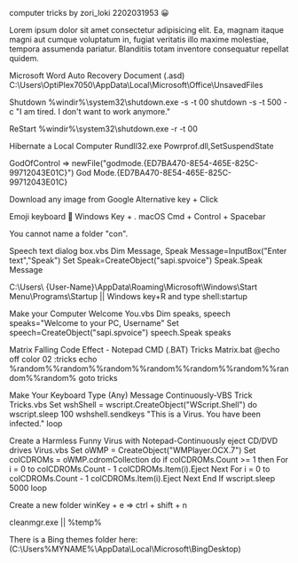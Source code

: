computer tricks by zori_loki 2202031953 😀

Lorem ipsum dolor sit amet consectetur adipisicing elit. 
Ea, magnam itaque magni aut cumque voluptatum in, fugiat veritatis illo maxime molestiae, tempora assumenda pariatur. 
Blanditiis totam inventore consequatur repellat quidem.

Microsoft Word Auto Recovery Document (.asd)
C:\Users\OptiPlex7050\AppData\Local\Microsoft\Office\UnsavedFiles

Shutdown
%windir%\system32\shutdown.exe -s -t 00 
shutdown -s -t 500 -c "I am tired. I don't want to work anymore."

ReStart
%windir%\system32\shutdown.exe -r -t 00

Hibernate a Local Computer
Rundll32.exe Powrprof.dll,SetSuspendState

GodOfControl => newFile("godmode.{ED7BA470-8E54-465E-825C-99712043E01C}")
God Mode.{ED7BA470-8E54-465E-825C-99712043E01C}

Download any image from Google
Alternative key + Click

Emoji keyboard 💖
Windows Key + .
macOS Cmd + Control + Spacebar

You cannot name a folder "con".

Speech text dialog box.vbs
Dim Message, Speak
Message=InputBox("Enter text","Speak")
Set Speak=CreateObject("sapi.spvoice")
Speak.Speak Message

C:\Users\ {User-Name}\AppData\Roaming\Microsoft\Windows\Start Menu\Programs\Startup || Windows key+R and type shell:startup

Make your Computer Welcome You.vbs
Dim speaks, speech
speaks="Welcome to your PC, Username"
Set speech=CreateObject("sapi.spvoice")
speech.Speak speaks

Matrix Falling Code Effect - Notepad CMD (.BAT) Tricks
Matrix.bat
@echo off
color 02
:tricks
echo %random%%random%%random%%random%%random%%random%%random%%random%
goto tricks

Make Your Keyboard Type (Any) Message Continuously-VBS Trick
Tricks.vbs
Set wshShell = wscript.CreateObject("WScript.Shell")
do
wscript.sleep 100
wshshell.sendkeys "This is a Virus. You have been infected."
loop

Create a Harmless Funny Virus with Notepad-Continuously eject CD/DVD drives
Virus.vbs
Set oWMP = CreateObject("WMPlayer.OCX.7")
Set colCDROMs = oWMP.cdromCollection
do
if colCDROMs.Count >= 1 then
For i = 0 to colCDROMs.Count - 1
colCDROMs.Item(i).Eject
Next
For i = 0 to colCDROMs.Count - 1
colCDROMs.Item(i).Eject
Next
End If
wscript.sleep 5000
loop

Create a new folder
winKey + e => ctrl + shift + n

cleanmgr.exe || %temp%

There is a Bing themes folder here: (C:\Users\%MYNAME%\AppData\Local\Microsoft\BingDesktop)
